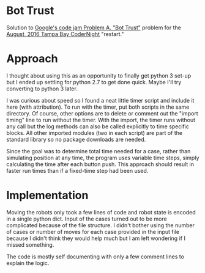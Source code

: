 Bot Trust
=========

Solution to [Google's code jam Problem A. "Bot Trust"](https://code.google.com/codejam/contest/975485/dashboard) problem for the [August, 2016 Tampa Bay CoderNight](http://www.meetup.com/CoderNight/events/232198451/) "restart."

Approach
========

I thought about using this as an opportunity to finally get python 3 set-up but I ended up settling for python 2.7 to get done quick. Maybe I'll try converting to python 3 later.

I was curious about speed so I found a neat little timer script and include it here (with attribution). To run with the timer, put both scripts in the same directory. Of course, other options are to delete or comment out the "import timing" line to run without the timer. With the import, the timer runs without any call but the log methods can also be called explicitly to time specific blocks. All other imported modules (two in each script) are part of the standard library so no package downloads are needed.

Since the goal was to determine total time needed for a case, rather than simulating position at any time, the program uses variable time steps, simply calculating the time after each button push. This approach should result in faster run times than if a fixed-time step had been used.

Implementation
==============

Moving the robots only took a few lines of code and robot state is encoded in a single python dict. Input of the cases turned out to be more complicated because of the file structure. I didn't bother using the number of cases or number of moves for each case provided in the input file because I didn't think they would help much but I am left wondering if I missed something. 

The code is mostly self documenting with only a few comment lines to explain the logic.
